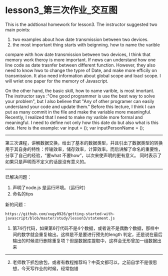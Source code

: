 # lesson3_第三次作业_交互图

This is the addtional homework for lesson3. The instructor suggested two main points: 
1. two examples about how date transmission between two devices.
2. the most important thing starts with beignning. how to name the varible

compare with how date transmission between two devices, I think that memory work theroy is more important. If news can understand how one line code as date trasnfer between different function. However, they also need to know hwo to change the typre of Date, and make more efficily on transmission. It also need information about global scope and loacl scope. I will wriet one paper for the memory of Javascript.

On the other hand, the basic skill, how to name varible, is most imortant. The instructor says :"One good programmer is use the best way to solve your problem", but I also believe that "Any of other programer can easily understand your code and update them." Before this lecture, I think I can put as many commit in the file and make the variable more meaningful. Recently, I realized that I need to make my varible more formal and meaningful. I need to define not only how this date do but also what is this date. Here is the example:
    var input = ();
    var inputPersonName = ();

---

第三次课程，讲解数据交换，给出了基本的数据类型，并且引出了数据类型的转换用于其自身的特性：传输效率，储存效率，计算效率。而后讲解了命名的重要性，分享了自己的经验，“要what 不要how”，以次来使声明的更有意义。 同时表示了如果只是声明而不定义的话是没有意义的。

---

已解决问题：
1. 声明了node.js 是运行环境。（运行时）
2. 命名的tips

新的问题：

    https://github.com/xugy0926/getting-started-with-javascript/blob/master/study/lesson3/statement.js
    
   
1. 第74行代码，如果第6行代码不是4个数据，或者说不是偶数个数据，那样中间的数字就会重复输出。这样是不是要进行预先的length 判定，还是说在最后输出的时候进行删除重复项？但是数据库提取中，这样会无形曾加一组数据出来
----

2. 老师教下抓包放包，或者有教程推荐吗？中英文都可以，之前自学不是很思想，今天写作业的时候，经常抱错
